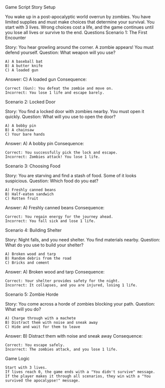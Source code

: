 Game Script
Story Setup

You wake up in a post-apocalyptic world overrun by zombies. You have limited supplies and must make choices that determine your survival. You start with 3 lives. Wrong choices cost a life, and the game continues until you lose all lives or survive to the end.
Questions
Scenario 1: The First Encounter

Story:
You hear growling around the corner. A zombie appears! You must defend yourself.
Question: What weapon will you use?

    A) A baseball bat
    B) A butter knife
    C) A loaded gun

Answer: C) A loaded gun
Consequence:

    Correct (Gun): You defeat the zombie and move on.
    Incorrect: You lose 1 life and escape barely.

Scenario 2: Locked Door

Story:
You find a locked door with zombies nearby. You must open it quickly.
Question: What will you use to open the door?

    A) A bobby pin
    B) A chainsaw
    C) Your bare hands

Answer: A) A bobby pin
Consequence:

    Correct: You successfully pick the lock and escape.
    Incorrect: Zombies attack! You lose 1 life.

Scenario 3: Choosing Food

Story:
You are starving and find a stash of food. Some of it looks suspicious.
Question: Which food do you eat?

    A) Freshly canned beans
    B) Half-eaten sandwich
    C) Rotten fruit

Answer: A) Freshly canned beans
Consequence:

    Correct: You regain energy for the journey ahead.
    Incorrect: You fall sick and lose 1 life.

Scenario 4: Building Shelter

Story:
Night falls, and you need shelter. You find materials nearby.
Question: What do you use to build your shelter?

    A) Broken wood and tarp
    B) Random debris from the road
    C) Bricks and cement

Answer: A) Broken wood and tarp
Consequence:

    Correct: Your shelter provides safety for the night.
    Incorrect: It collapses, and you are injured, losing 1 life.

Scenario 5: Zombie Horde

Story:
You come across a horde of zombies blocking your path.
Question: What will you do?

    A) Charge through with a machete
    B) Distract them with noise and sneak away
    C) Hide and wait for them to leave

Answer: B) Distract them with noise and sneak away
Consequence:

    Correct: You escape safely.
    Incorrect: The zombies attack, and you lose 1 life.

Game Logic

    Start with 3 lives.
    If lives reach 0, the game ends with a "You didn't survive" message.
    If the player makes it through all scenarios, they win with a "You survived the apocalypse!" message.
